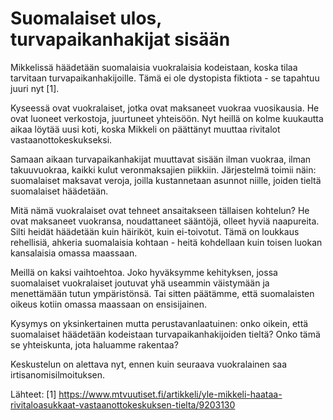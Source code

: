 # Suomalaiset ulos, turvapaikanhakijat sisään

Mikkelissä häädetään suomalaisia vuokralaisia kodeistaan, koska tilaa tarvitaan turvapaikanhakijoille. Tämä ei ole dystopista fiktiota - se tapahtuu juuri nyt [1].

Kyseessä ovat vuokralaiset, jotka ovat maksaneet vuokraa vuosikausia. He ovat luoneet verkostoja, juurtuneet yhteisöön. Nyt heillä on kolme kuukautta aikaa löytää uusi koti, koska Mikkeli on päättänyt muuttaa rivitalot vastaanottokeskukseksi.

Samaan aikaan turvapaikanhakijat muuttavat sisään ilman vuokraa, ilman takuuvuokraa, kaikki kulut veronmaksajien piikkiin. Järjestelmä toimii näin: suomalaiset maksavat veroja, joilla kustannetaan asunnot niille, joiden tieltä suomalaiset häädetään.

Mitä nämä vuokralaiset ovat tehneet ansaitakseen tällaisen kohtelun? He ovat maksaneet vuokransa, noudattaneet sääntöjä, olleet hyviä naapureita. Silti heidät häädetään kuin häiriköt, kuin ei-toivotut. Tämä on loukkaus rehellisiä, ahkeria suomalaisia kohtaan - heitä kohdellaan kuin toisen luokan kansalaisia omassa maassaan.

Meillä on kaksi vaihtoehtoa. Joko hyväksymme kehityksen, jossa suomalaiset vuokralaiset joutuvat yhä useammin väistymään ja menettämään tutun ympäristönsä. Tai sitten päätämme, että suomalaisten oikeus kotiin omassa maassaan on ensisijainen.

Kysymys on yksinkertainen mutta perustavanlaatuinen: onko oikein, että suomalaiset häädetään kodeistaan turvapaikanhakijoiden tieltä? Onko tämä se yhteiskunta, jota haluamme rakentaa?

Keskustelun on alettava nyt, ennen kuin seuraava vuokralainen saa irtisanomisilmoituksen.

Lähteet:
[1] https://www.mtvuutiset.fi/artikkeli/yle-mikkeli-haataa-rivitaloasukkaat-vastaanottokeskuksen-tielta/9203130